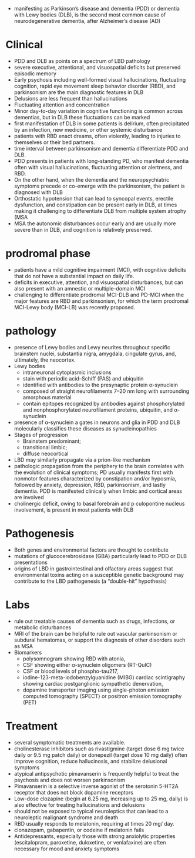 - manifesting as Parkinson’s disease and dementia (PDD) or dementia with Lewy bodies (DLB), is the second most common cause of neurodegenerative dementia, after Alzheimer’s disease (AD) 
# Clinical
- PDD and DLB as points on a spectrum of LBD pathology
- severe executive, attentional, and visuospatial deficits but preserved episodic memory 
- Early psychosis including well-formed visual hallucinations, fluctuating cognition, rapid eye movement sleep behavior disorder (RBD), and parkinsonism are the main diagnostic features in DLB
- Delusions are less frequent than hallucinations 
- Fluctuating attention and concentration 
- Minor day-to-day variation in cognitive functioning is common across dementias, but in DLB these fluctuations can be marked
- first manifestation of DLB in some patients is delirium, often precipitated by an infection, new medicine, or other systemic disturbance
- patients with RBD enact dreams, often violently, leading to injuries to themselves or their bed partners.
- time interval between parkinsonism and dementia differentiate PDD and DLB. 
- PDD presents in patients with long-standing PD, who manifest dementia often with visual hallucinations, fluctuating attention or alertness, and RBD.
- On the other hand, when the dementia and the neuropsychiatric symptoms precede or co-emerge with the parkinsonism, the patient is diagnosed with DLB
- Orthostatic hypotension that can lead to syncopal events, erectile dysfunction, and constipation can be present early in DLB, at times making it challenging to differentiate DLB from multiple system atrophy (MSA
- MSA the autonomic disturbances occur early and are usually more severe than in DLB, and cognition is relatively preserved.
# prodromal phase
- patients have a mild cognitive impairment (MCI), with cognitive deficits that do not have a substantial impact on daily life.
- deficits in executive, attention, and visuospatial disturbances, but can also present with an amnestic or multiple-domain MCI 
- challenging to differentiate prodromal MCI-DLB and PD-MCI when the major features are RBD and parkinsonism, for which the term prodromal MCI-Lewy body (MCI-LB) was recently proposed.
# pathology 
- presence of Lewy bodies and Lewy neurites throughout specific brainstem nuclei, substantia nigra, amygdala, cingulate gyrus, and, ultimately, the neocortex.
- Lewy bodies
    - intraneuronal cytoplasmic inclusions
    - stain with periodic acid–Schiff (PAS) and ubiquitin 
    - identified with antibodies to the presynaptic protein α-synuclein
    - composed of straight neurofilaments 7–20 nm long with surrounding amorphous material
    - contain epitopes recognized by antibodies against phosphorylated and nonphosphorylated neurofilament proteins, ubiquitin, and α-synuclein
- presence of α-synuclein a gates in neurons and glia in PDD and DLB molecularly classifies these diseases as synucleinopathies
- Stages of progression 
    - Brainstem predominant;
    - transitional limbic;
    - diffuse neocortical
- LBD may similarly propagate via a prion-like mechanism 
- pathologic propagation from the periphery to the brain correlates with the evolution of clinical symptoms; PD usually manifests first with nonmotor features characterized by constipation and/or hyposmia, followed by anxiety, depression, RBD, parkinsonism, and lastly dementia. PDD is manifested clinically when limbic and cortical areas are involved
- cholinergic deficit, owing to basal forebrain and p culopontine nucleus involvement, is present in most patients with DLB
# Pathogenesis
- Both genes and environmental factors are thought to contribute
- mutations of glucocerebrosidase (GBA) particularly lead to PDD or DLB presentations
- origins of LBD in gastrointestinal and olfactory areas suggest that environmental toxins acting on a susceptible genetic background may contribute to the LBD pathogenesis (a “double-hit” hypothesis)
# Labs
- rule out treatable causes of dementia such as drugs, infections, or metabolic disturbances 
- MRI of the brain can be helpful to rule out vascular parkinsonism or subdural hematomas, or support the diagnosis of other disorders such as MSA 
- Biomarkers 
    - polysomnogram showing RBD with atonia, 
    - CSF showing either α-synuclein oligomers (RT-QuIC)
    - CSF or blood levels of phospho-tau217, 
    - iodine-123-meta-iodobenzylguanidine (MIBG) cardiac scintigraphy showing cardiac postganglionic sympathetic denervation, 
    - dopamine transporter imaging using single-photon emission computed tomography (SPECT) or positron emission tomography (PET)
# Treatment 
- several symptomatic treatments are available. 
- cholinesterase inhibitors such as rivastigmine (target dose 6 mg twice daily or 9.5 mg patch daily) or donepezil (target dose 10 mg daily) often improve cognition, reduce hallucinosis, and stabilize delusional symptoms
- atypical antipsychotic pimavanserin is frequently helpful to treat the psychosis and does not worsen parkinsonism
- Pimavanserin is a selective inverse agonist of the serotonin 5-HT2A receptor that does not block dopamine receptors
- Low-dose clozapine (begin at 6.25 mg, increasing up to 25 mg, daily) is also effective for treating hallucinations and delusions 
- should not be exposed to typical neuroleptics that can lead to a neuroleptic malignant syndrome and death
- RBD usually responds to melatonin, requiring at times 20 mg/ day.
- clonazepam, gabapentin, or codeine if melatonin fails 
- Antidepressants, especially those with strong anxiolytic properties (escitalopram, paroxetine, duloxetine, or venlafaxine) are often necessary for mood and anxiety symptoms


